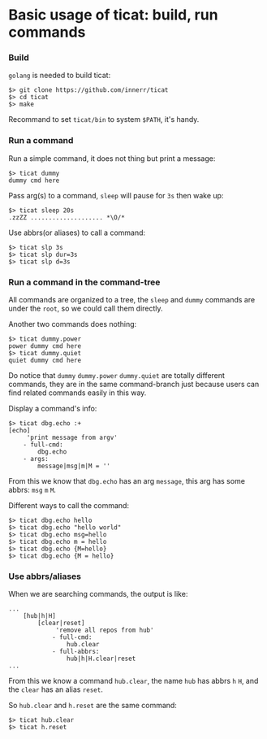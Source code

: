 # Basic usage of ticat: build, run commands

### Build

`golang` is needed to build ticat:
```
$> git clone https://github.com/innerr/ticat
$> cd ticat
$> make
```
Recommand to set `ticat/bin` to system `$PATH`, it's handy.

### Run a command

Run a simple command, it does not thing but print a message:
```
$> ticat dummy
dummy cmd here
```
Pass arg(s) to a command, `sleep` will pause for `3s` then wake up:
```
$> ticat sleep 20s
.zzZZ .................... *\O/*
```

Use abbrs(or aliases) to call a command:
```
$> ticat slp 3s
$> ticat slp dur=3s
$> ticat slp d=3s
```

### Run a command in the command-tree

All commands are organized to a tree,
the `sleep` and `dummy` commands are under the `root`,
so we could call them directly.

Another two commands does nothing:
```
$> ticat dummy.power
power dummy cmd here
$> ticat dummy.quiet
quiet dummy cmd here
```
Do notice that `dummy` `dummy.power` `dummy.quiet` are totally different commands,
they are in the same command-branch just because users can find related commands easily in this way.

Display a command's info:
```
$> ticat dbg.echo :+
[echo]
     'print message from argv'
    - full-cmd:
        dbg.echo
    - args:
        message|msg|m|M = ''
```
From this we know that `dbg.echo` has an arg `message`, this arg has some abbrs: `msg` `m` `M`.

Different ways to call the command:
```
$> ticat dbg.echo hello
$> ticat dbg.echo "hello world"
$> ticat dbg.echo msg=hello
$> ticat dbg.echo m = hello
$> ticat dbg.echo {M=hello}
$> ticat dbg.echo {M = hello}
```

### Use abbrs/aliases

When we are searching commands, the output is like:
```
...
    [hub|h|H]
        [clear|reset]
             'remove all repos from hub'
            - full-cmd:
                hub.clear
            - full-abbrs:
                hub|h|H.clear|reset
...
```
From this we know a command `hub.clear`,
the name `hub` has abbrs `h` `H`,
and the `clear` has an alias `reset`.

So `hub.clear` and `h.reset` are the same command:
```
$> ticat hub.clear
$> ticat h.reset
```
